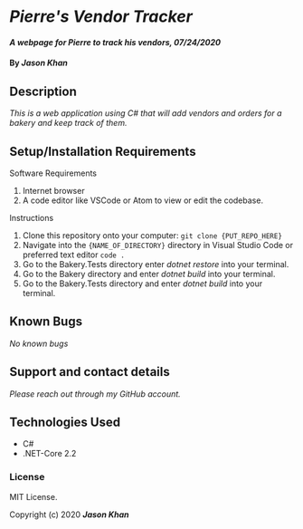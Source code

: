 # _Pierre's Vendor Tracker_

#### _A webpage for Pierre to track his vendors, 07/24/2020_

#### By _**Jason Khan**_

## Description

_This is a web application using C# that will add vendors and orders for a bakery and keep track of them._

## Setup/Installation Requirements

Software Requirements
1. Internet browser
2. A code editor like VSCode or Atom to view or edit the codebase.

Instructions
1. Clone this repository onto your computer:
`git clone {PUT_REPO_HERE}`
2. Navigate into the `{NAME_OF_DIRECTORY}` directory in Visual Studio Code or preferred text editor
`code .`
3. Go to the Bakery.Tests directory enter _dotnet restore_ into your terminal. 
4. Go to the Bakery directory and enter _dotnet build_ into your terminal.
5. Go to the Bakery.Tests directory and enter _dotnet build_ into your terminal.

## Known Bugs

_No known bugs_

## Support and contact details

_Please reach out through my GitHub account._

## Technologies Used

* C#
* .NET-Core 2.2

### License

MIT License.

Copyright (c) 2020 **_Jason Khan_**